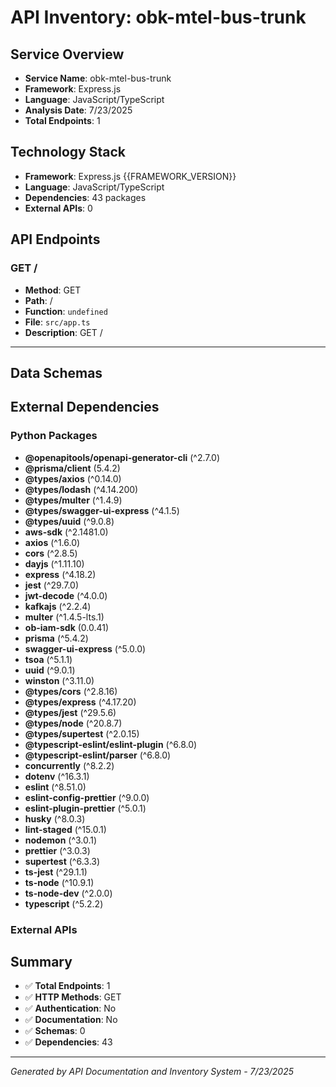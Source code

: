 # API Inventory: obk-mtel-bus-trunk

## Service Overview

- **Service Name**: obk-mtel-bus-trunk
- **Framework**: Express.js
- **Language**: JavaScript/TypeScript
- **Analysis Date**: 7/23/2025
- **Total Endpoints**: 1

## Technology Stack

- **Framework**: Express.js {{FRAMEWORK_VERSION}}
- **Language**: JavaScript/TypeScript
- **Dependencies**: 43 packages
- **External APIs**: 0

## API Endpoints

### GET /

- **Method**: GET
- **Path**: /
- **Function**: `undefined`
- **File**: `src/app.ts`
- **Description**: GET /

---



## Data Schemas



## External Dependencies

### Python Packages
- **@openapitools/openapi-generator-cli** (^2.7.0)
- **@prisma/client** (5.4.2)
- **@types/axios** (^0.14.0)
- **@types/lodash** (^4.14.200)
- **@types/multer** (^1.4.9)
- **@types/swagger-ui-express** (^4.1.5)
- **@types/uuid** (^9.0.8)
- **aws-sdk** (^2.1481.0)
- **axios** (^1.6.0)
- **cors** (^2.8.5)
- **dayjs** (^1.11.10)
- **express** (^4.18.2)
- **jest** (^29.7.0)
- **jwt-decode** (^4.0.0)
- **kafkajs** (^2.2.4)
- **multer** (^1.4.5-lts.1)
- **ob-iam-sdk** (0.0.41)
- **prisma** (^5.4.2)
- **swagger-ui-express** (^5.0.0)
- **tsoa** (^5.1.1)
- **uuid** (^9.0.1)
- **winston** (^3.11.0)
- **@types/cors** (^2.8.16)
- **@types/express** (^4.17.20)
- **@types/jest** (^29.5.6)
- **@types/node** (^20.8.7)
- **@types/supertest** (^2.0.15)
- **@typescript-eslint/eslint-plugin** (^6.8.0)
- **@typescript-eslint/parser** (^6.8.0)
- **concurrently** (^8.2.2)
- **dotenv** (^16.3.1)
- **eslint** (^8.51.0)
- **eslint-config-prettier** (^9.0.0)
- **eslint-plugin-prettier** (^5.0.1)
- **husky** (^8.0.3)
- **lint-staged** (^15.0.1)
- **nodemon** (^3.0.1)
- **prettier** (^3.0.3)
- **supertest** (^6.3.3)
- **ts-jest** (^29.1.1)
- **ts-node** (^10.9.1)
- **ts-node-dev** (^2.0.0)
- **typescript** (^5.2.2)


### External APIs


## Summary

- ✅ **Total Endpoints**: 1
- ✅ **HTTP Methods**: GET
- ✅ **Authentication**: No
- ✅ **Documentation**: No
- ✅ **Schemas**: 0
- ✅ **Dependencies**: 43

---

*Generated by API Documentation and Inventory System - 7/23/2025* 